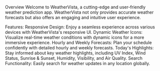 Overview
Welcome to WeatherVista, a cutting-edge and user-friendly weather prediction app. WeatherVista not only provides accurate weather forecasts but also offers an engaging and intuitive user experience.

Features:
Responsive Design: Enjoy a seamless experience across various devices with WeatherVista's responsive UI.
Dynamic Weather Icons: Visualize real-time weather conditions with dynamic icons for a more immersive experience.
Hourly and Weekly Forecasts: Plan your schedule confidently with detailed hourly and weekly forecasts.
Today's Highlights: Stay informed about key weather highlights, including UV Index, Wind Status, Sunrise & Sunset, Humidity, Visibility, and Air Quality.
Search Functionality: Easily search for weather updates in any location globally.
